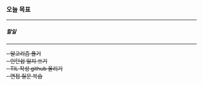 ### 오늘 목표  
<hr/> 


##### 할일
<hr/> 

~~- 알고리즘 풀기~~   
~~- 인턴쉽 일지 쓰기~~  
~~- TIL 작성 github 올리기~~  
~~- 면접 질문 복습~~
